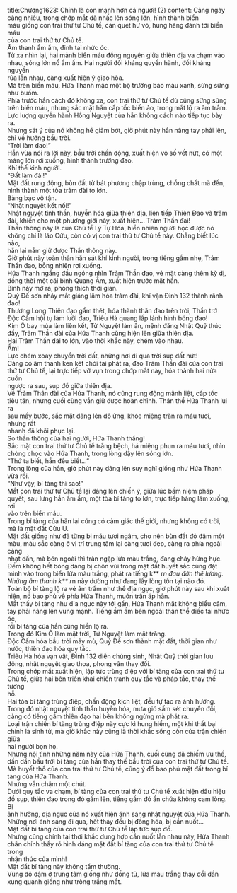 title:Chương1623: Chính là còn mạnh hơn cả ngươi! (2)
content:
Càng ngày càng nhiều, trong chớp mắt đã nhấc lên sóng lớn, hình thành biển<br>máu giống con trai thứ tư Chủ tể, càn quét hư vô, hung hăng đánh tới biển máu<br>của con trai thứ tư Chủ tể.<br>Âm thanh ầm ầm, đinh tai nhức óc.<br>Từ xa nhìn lại, hai mảnh biển máu đồng nguyên giữa thiên địa va chạm vào<br>nhau, sóng lớn nổ ầm ầm. Hai người đối kháng quyền hành, đối kháng nguyền<br>rủa lẫn nhau, càng xuất hiện ý giao hòa.<br>Mà trên biển máu, Hứa Thanh mặc một bộ trường bào màu xanh, sừng sững<br>như buồm.<br>Phía trước hắn cách đó không xa, con trai thứ tư Chủ tể dù cũng sừng sững<br>trên biển máu, nhưng sắc mặt hắn cấp tốc biến ảo, trong mắt lộ ra âm trầm.<br>Lực lượng quyền hành Hồng Nguyệt của hắn không cách nào tiếp tục bày<br>ra.<br>Nhưng sát ý của nó không hề giảm bớt, giờ phút này hắn nâng tay phải lên,<br>chỉ về hướng bầu trời.<br>“Trời làm đao!”<br>Hắn vừa nói ra lời này, bầu trời chấn động, xuất hiện vô số vết nứt, có một<br>mảng lớn rơi xuống, hình thành trường đao.<br>Khí thế kinh người.<br>“Đất làm đài!”<br>Mặt đất rung động, bùn đất từ bát phương chập trùng, chồng chất mà đến,<br>hình thành một tòa trảm đài to lớn.<br>Bàng bạc vô tận.<br>“Nhật nguyệt kết nối!”<br>Nhật nguyệt tinh thần, huyễn hóa giữa thiên địa, liên tiếp Thiên Đao và trảm<br>đài, khiến cho một phương giới này, xuất hiện… Trảm Thần đài!<br>Thần thông này là của Chủ tể Lý Tự Hóa, hiển nhiên người học được nó<br>không chỉ là lão Cửu, còn có vị con trai thứ tư Chủ tể này. Chẳng biết lúc nào,<br>hắn lại nắm giữ được Thần thông này.<br>Giờ phút này toàn thân hắn sát khí kinh người, trong tiếng gầm nhẹ, Trảm<br>Thần đao, bỗng nhiên rơi xuống.<br>Hứa Thanh ngẩng đầu ngóng nhìn Trảm Thần đao, vẻ mặt càng thêm kỳ dị,<br>đồng thời một cái bình Quang Âm, xuất hiện trước mặt hắn.<br>Bình này mở ra, phóng thích thời gian.<br>Quỷ Đế sơn nháy mắt giáng lâm hóa trảm đài, khí vận Đinh 132 thành rãnh<br>đao!<br>Thương Long Thiên đạo gầm thét, hóa thành thân đao trên trời, Thần trớ<br>Độc Cấm hội tụ làm lưỡi đao, Triêu Hà quang lấp lánh hình bóng đao!<br>Kim Ô bay múa làm liên kết, Tử Nguyệt làm ấn, mệnh đăng Nhật Quỹ thúc<br>đẩy, Trảm Thần đài của Hứa Thanh cũng hiện lên giữa thiên địa.<br>Hai Trảm Thần đài to lớn, vào thời khắc này, chém vào nhau.<br>Ầm!<br>Lực chém xoay chuyển trời đất, những nơi đi qua trời sụp đất nứt!<br>Càng có âm thanh ken két chói tai phát ra, đao Trảm Thần đài của con trai<br>thứ tư Chủ tể, lại trực tiếp vỡ vụn trong chớp mắt này, hóa thành hai nửa cuốn<br>ngược ra sau, sụp đổ giữa thiên địa.<br>Về Trảm Thần đài của Hứa Thanh, nó cũng rung động mãnh liệt, cấp tốc<br>tiêu tán, nhưng cuối cùng vẫn giữ được hoàn chỉnh. Thân thể Hứa Thanh lui ra<br>sau mấy bước, sắc mặt dâng lên đỏ ửng, khóe miệng tràn ra máu tươi, nhưng rất<br>nhanh đã khôi phục lại.<br>So thần thông của hai người, Hứa Thanh thắng!<br>Sắc mặt con trai thứ tư Chủ tể trắng bệch, há miệng phun ra máu tươi, nhìn<br>chòng chọc vào Hứa Thanh, trong lòng dậy lên sóng lớn.<br>“Thứ ta biết, hắn đều biết…”<br>Trong lòng của hắn, giờ phút này dâng lên suy nghĩ giống như Hứa Thanh<br>vừa rồi.<br>“Như vậy, bí tàng thì sao!”<br>Mắt con trai thứ tư Chủ tể lại dâng lên chiến ý, giữa lúc bấm niệm pháp<br>quyết, sau lưng hắn ầm ầm, một tòa bí tàng to lớn, trực tiếp hàng lâm xuống, rơi<br>vào trên biển máu.<br>Trong bí tàng của hắn lại cũng có cảm giác thế giới, nhưng không có trời,<br>mà là mặt đất Cửu U.<br>Mặt đất giống như đã từng bị máu tươi ngâm, cho nên bùn đất đỏ đậm một<br>màu, màu sắc càng ở vị trí trung tâm lại càng tươi đẹp, càng ra phía ngoài càng<br>nhạt dần, mà bên ngoài thì tràn ngập lửa màu trắng, đang cháy hừng hực.<br>Đếm không hết bóng dáng bị chôn vùi trong mặt đất huyết sắc cùng đặt<br>mình vào trong biển lửa màu trắng, phát ra tiếng k** r*n đau đớn thê lương.<br>Những âm thanh k** r*n này dường như đang lấy lòng tồn tại nào đó.<br>Toàn bộ bí tàng lộ ra vẻ âm trầm như thể địa ngục, giờ phút này sau khi xuất<br>hiện, nó bao phủ về phía Hứa Thanh, muốn trấn áp hắn.<br>Mắt thấy bí tàng như địa ngục này tới gần, Hứa Thanh mặt không biểu cảm,<br>tay phải nâng lên vung mạnh. Tiếng ầm ầm bên ngoài thân thể điếc tai nhức óc,<br>rồi bí tàng của hắn cũng hiển lộ ra.<br>Trong đó Kim Ô làm mặt trời, Tử Nguyệt làm mặt trăng.<br>Độc Cấm hóa bầu trời mây mù, Quỷ Đế sơn thành mặt đất, thời gian như<br>nước, thiên đạo hóa quy tắc.<br>Triêu Hà hóa vạn vật, Đinh 132 diễn chúng sinh, Nhật Quỹ thời gian lưu<br>động, nhật nguyệt giao thoa, phong vân thay đổi.<br>Trong chớp mắt xuất hiện, lập tức trùng điệp với bí tàng của con trai thứ tư<br>Chủ tể, giữa hai bên triển khai chiến tranh quy tắc và pháp tắc, thay thế tương<br>hỗ.<br>Hai tòa bí tàng trùng điệp, chấn động kịch liệt, đều tự tạo ra ảnh hưởng.<br>Trong đó nhật nguyệt tinh thần huyễn hóa, mưa gió sấm sét chuyển đổi,<br>càng có tiếng gầm thiên đạo hai bên không ngừng mà phát ra.<br>Loại trận chiến bí tàng trùng điệp này cực kì hung hiểm, một khi thất bại<br>chính là sinh tử, mà giờ khắc này cũng là thời khắc sống còn của trận chiến giữa<br>hai người bọn họ.<br>Nhưng nội tình những năm này của Hứa Thanh, cuối cùng đã chiếm ưu thế,<br>dần dần bầu trời bí tàng của hắn thay thế bầu trời của con trai thứ tư Chủ tể.<br>Mà huyết thổ của con trai thứ tư Chủ tể, cũng ý đồ bao phủ mặt đất trong bí<br>tàng của Hứa Thanh.<br>Nhưng vẫn chậm một chút.<br>Dưới quy tắc va chạm, bí tàng của con trai thứ tư Chủ tể xuất hiện dấu hiệu<br>đổ sụp, thiên đạo trong đó gầm lên, tiếng gầm đó ẩn chứa không cam lòng. Bị<br>ảnh hưởng, địa ngục của nó xuất hiện ánh sáng nhật nguyệt của Hứa Thanh.<br>Những nơi ánh sáng đi qua, hết thảy đều bị đồng hóa, bị cắn nuốt…<br>Mặt đất bí tàng của con trai thứ tư Chủ tể lập tức sụp đổ.<br>Nhưng cũng chính tại thời khắc dung hợp cắn nuốt lẫn nhau này, Hứa Thanh<br>chân chính thấy rõ hình dáng mặt đất bí tàng của con trai thứ tư Chủ tể trong<br>nhận thức của mình!<br>Mặt đất bí tàng này không tầm thường.<br>Vùng đỏ đậm ở trung tâm giống như đồng tử, lửa màu trắng thay đổi dần<br>xung quanh giống như tròng trắng mắt.